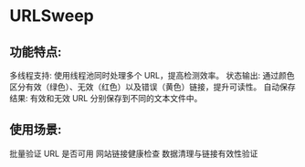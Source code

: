 # URLSweep
## 功能特点:
多线程支持: 使用线程池同时处理多个 URL，提高检测效率。
状态输出: 通过颜色区分有效（绿色）、无效（红色）以及错误（黄色）链接，提升可读性。
自动保存结果: 有效和无效 URL 分别保存到不同的文本文件中。
## 使用场景:
批量验证 URL 是否可用
网站链接健康检查
数据清理与链接有效性验证
